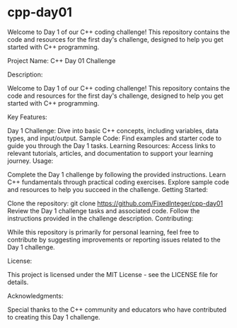# cpp-day01
Welcome to Day 1 of our C++ coding challenge! This repository contains the code and resources for the first day's challenge, designed to help you get started with C++ programming.


Project Name: C++ Day 01 Challenge

Description:

Welcome to Day 1 of our C++ coding challenge! This repository contains the code and resources for the first day's challenge, designed to help you get started with C++ programming.

Key Features:

Day 1 Challenge: Dive into basic C++ concepts, including variables, data types, and input/output.
Sample Code: Find examples and starter code to guide you through the Day 1 tasks.
Learning Resources: Access links to relevant tutorials, articles, and documentation to support your learning journey.
Usage:

Complete the Day 1 challenge by following the provided instructions.
Learn C++ fundamentals through practical coding exercises.
Explore sample code and resources to help you succeed in the challenge.
Getting Started:

Clone the repository: git clone https://github.com/FixedInteger/cpp-day01
Review the Day 1 challenge tasks and associated code.
Follow the instructions provided in the challenge description.
Contributing:

While this repository is primarily for personal learning, feel free to contribute by suggesting improvements or reporting issues related to the Day 1 challenge.

License:

This project is licensed under the MIT License - see the LICENSE file for details.

Acknowledgments:

Special thanks to the C++ community and educators who have contributed to creating this Day 1 challenge.
